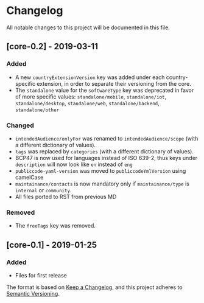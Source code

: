 # Changelog
All notable changes to this project will be documented in this file.

## [core-0.2] - 2019-03-11
### Added
- A new `countryExtensionVersion` key was added under each country-specific extension, in order to separate their versioning from the core.
- The `standalone` value for the `softwareType` key was deprecated in favor of more specific values: `standalone/mobile`, `standalone/iot`, `standalone/desktop`, `standalone/web`, `standalone/backend`, `standalone/other`

### Changed
- `intendedAudience/onlyFor` was renamed to `intendedAudience/scope` (with a different dictionary of values).
- `tags` was replaced by `categories` (with a different dictionary of values).
- BCP47 is now used for languages instead of ISO 639-2, thus keys under `description` will now look like `en` instead of `eng`
- `publiccode-yaml-version` was moved to `publiccodeYmlVersion` using camelCase
- `maintainance/contacts` is now mandatory only if `maintainance/type` is `internal` or `community`.
- All files ported to RST from previous MD

### Removed
- The `freeTags` key was removed.

## [core-0.1] - 2019-01-25
### Added
- Files for first release

The format is based on [Keep a Changelog](https://keepachangelog.com/en/1.0.0/),
and this project adheres to [Semantic Versioning](https://semver.org/spec/v2.0.0.html).
